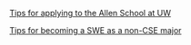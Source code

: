 [Tips for applying to the Allen School at UW](./application-tips/)

[Tips for becoming a SWE as a non-CSE major](./non-major-tips/)